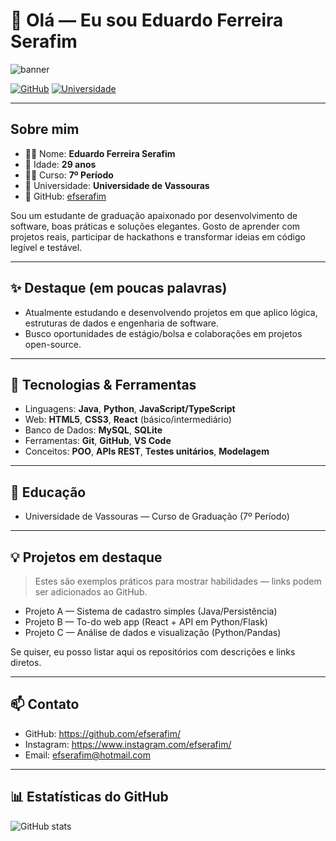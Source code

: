 # 👋 Olá — Eu sou Eduardo Ferreira Serafim

![banner](https://img.shields.io/badge/Eduardo--Ferreira--Serafim-Dev-blue?style=for-the-badge&logo=github)

[![GitHub](https://img.shields.io/badge/GitHub-efserafim-181717?style=flat&logo=github&logoColor=white)](https://github.com/efserafim/)
[![Universidade](https://img.shields.io/badge/Universidade-Vassouras-007ACC?style=flat&logo=university)](https://univassouras.edu.br/)

---

## Sobre mim

- 👨‍🎓 Nome: **Eduardo Ferreira Serafim**
- 🎂 Idade: **29 anos**
- 🧑‍💻 Curso: **7º Período**
- 🏫 Universidade: **Universidade de Vassouras**
- 🔗 GitHub: [efserafim](https://github.com/efserafim/)

Sou um estudante de graduação apaixonado por desenvolvimento de software, boas práticas e soluções elegantes. Gosto de aprender com projetos reais, participar de hackathons e transformar ideias em código legível e testável.

---

## ✨ Destaque (em poucas palavras)

- Atualmente estudando e desenvolvendo projetos em que aplico lógica, estruturas de dados e engenharia de software.
- Busco oportunidades de estágio/bolsa e colaborações em projetos open-source.

---

## 🚀 Tecnologias & Ferramentas

- Linguagens: **Java**, **Python**, **JavaScript/TypeScript**
- Web: **HTML5**, **CSS3**, **React** (básico/intermediário)
- Banco de Dados: **MySQL**, **SQLite**
- Ferramentas: **Git**, **GitHub**, **VS Code**
- Conceitos: **POO**, **APIs REST**, **Testes unitários**, **Modelagem**

---

## 🧾 Educação

- Universidade de Vassouras — Curso de Graduação (7º Período)

---

## 💡 Projetos em destaque

> Estes são exemplos práticos para mostrar habilidades — links podem ser adicionados ao GitHub.

- Projeto A — Sistema de cadastro simples (Java/Persistência)
- Projeto B — To-do web app (React + API em Python/Flask)
- Projeto C — Análise de dados e visualização (Python/Pandas)

Se quiser, eu posso listar aqui os repositórios com descrições e links diretos.

---

## 📫 Contato

- GitHub: https://github.com/efserafim/
- Instagram: https://www.instagram.com/efserafim/
- Email: efserafim@hotmail.com

---

## 📊 Estatísticas do GitHub

![GitHub stats](https://github-readme-stats.vercel.app/api?username=efserafim&show_icons=true&theme=radical)


